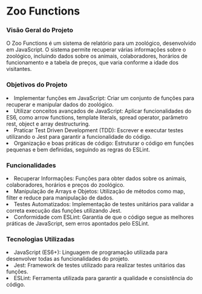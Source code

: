 # Zoo Functions
<h3>Visão Geral do Projeto</h3>
O Zoo Functions é um sistema de relatório para um zoológico, desenvolvido em JavaScript. O sistema permite recuperar várias informações sobre o zoológico, incluindo dados sobre os animais, colaboradores, horários de funcionamento e a tabela de preços, que varia conforme a idade dos visitantes.

<h3>Objetivos do Projeto</h3>
<li>Implementar funções em JavaScript: Criar um conjunto de funções para recuperar e manipular dados do zoológico.</li>
<li>Utilizar conceitos avançados de JavaScript: Aplicar funcionalidades do ES6, como arrow functions, template literals, spread operator, parâmetro rest, object e array destructuring.</li>
<li>Praticar Test Driven Development (TDD): Escrever e executar testes utilizando o Jest para garantir a funcionalidade do código.</li>
<li>Organização e boas práticas de código: Estruturar o código em funções pequenas e bem definidas, seguindo as regras do ESLint.</li>

<h3>Funcionalidades</h3>
<li>Recuperar Informações: Funções para obter dados sobre os animais, colaboradores, horários e preços do zoológico.</li>
<li>Manipulação de Arrays e Objetos: Utilização de métodos como map, filter e reduce para manipulação de dados.</li>
<li>Testes Automatizados: Implementação de testes unitários para validar a correta execução das funções utilizando Jest.</li>
<li>Conformidade com ESLint: Garantia de que o código segue as melhores práticas de JavaScript, sem erros apontados pelo ESLint.</li>

<h3>Tecnologias Utilizadas</h3>
<li>JavaScript (ES6+): Linguagem de programação utilizada para desenvolver todas as funcionalidades do projeto.</li>
<li>Jest: Framework de testes utilizado para realizar testes unitários das funções.</li>
<li>ESLint: Ferramenta utilizada para garantir a qualidade e consistência do código.</li>
